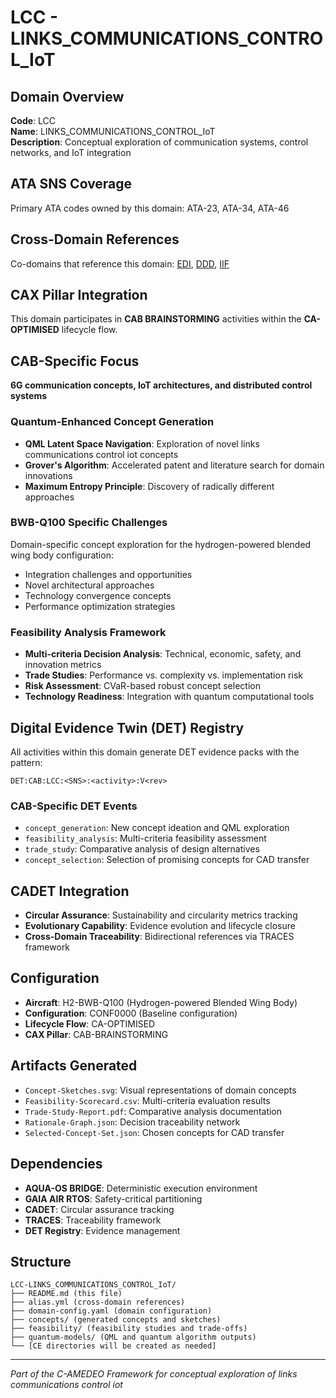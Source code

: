 # LCC - LINKS_COMMUNICATIONS_CONTROL_IoT

## Domain Overview
**Code**: LCC  
**Name**: LINKS_COMMUNICATIONS_CONTROL_IoT  
**Description**: Conceptual exploration of communication systems, control networks, and IoT integration

## ATA SNS Coverage
Primary ATA codes owned by this domain:
ATA-23, ATA-34, ATA-46

## Cross-Domain References
Co-domains that reference this domain:
[EDI](../EDI-*/), [DDD](../DDD-*/), [IIF](../IIF-*/)

## CAX Pillar Integration
This domain participates in **CAB BRAINSTORMING** activities within the **CA-OPTIMISED** lifecycle flow.

## CAB-Specific Focus
**6G communication concepts, IoT architectures, and distributed control systems**

### Quantum-Enhanced Concept Generation
- **QML Latent Space Navigation**: Exploration of novel links communications control iot concepts
- **Grover's Algorithm**: Accelerated patent and literature search for domain innovations
- **Maximum Entropy Principle**: Discovery of radically different approaches

### BWB-Q100 Specific Challenges
Domain-specific concept exploration for the hydrogen-powered blended wing body configuration:
- Integration challenges and opportunities
- Novel architectural approaches
- Technology convergence concepts
- Performance optimization strategies

### Feasibility Analysis Framework
- **Multi-criteria Decision Analysis**: Technical, economic, safety, and innovation metrics
- **Trade Studies**: Performance vs. complexity vs. implementation risk
- **Risk Assessment**: CVaR-based robust concept selection
- **Technology Readiness**: Integration with quantum computational tools

## Digital Evidence Twin (DET) Registry
All activities within this domain generate DET evidence packs with the pattern:
```
DET:CAB:LCC:<SNS>:<activity>:V<rev>
```

### CAB-Specific DET Events
- `concept_generation`: New concept ideation and QML exploration
- `feasibility_analysis`: Multi-criteria feasibility assessment
- `trade_study`: Comparative analysis of design alternatives
- `concept_selection`: Selection of promising concepts for CAD transfer

## CADET Integration
- **Circular Assurance**: Sustainability and circularity metrics tracking
- **Evolutionary Capability**: Evidence evolution and lifecycle closure
- **Cross-Domain Traceability**: Bidirectional references via TRACES framework

## Configuration
- **Aircraft**: H2-BWB-Q100 (Hydrogen-powered Blended Wing Body)
- **Configuration**: CONF0000 (Baseline configuration)
- **Lifecycle Flow**: CA-OPTIMISED
- **CAX Pillar**: CAB-BRAINSTORMING

## Artifacts Generated
- `Concept-Sketches.svg`: Visual representations of domain concepts
- `Feasibility-Scorecard.csv`: Multi-criteria evaluation results
- `Trade-Study-Report.pdf`: Comparative analysis documentation
- `Rationale-Graph.json`: Decision traceability network
- `Selected-Concept-Set.json`: Chosen concepts for CAD transfer

## Dependencies
- **AQUA-OS BRIDGE**: Deterministic execution environment
- **GAIA AIR RTOS**: Safety-critical partitioning
- **CADET**: Circular assurance tracking
- **TRACES**: Traceability framework
- **DET Registry**: Evidence management

## Structure
```
LCC-LINKS_COMMUNICATIONS_CONTROL_IoT/
├── README.md (this file)
├── alias.yml (cross-domain references)
├── domain-config.yaml (domain configuration)
├── concepts/ (generated concepts and sketches)
├── feasibility/ (feasibility studies and trade-offs)
├── quantum-models/ (QML and quantum algorithm outputs)
└── [CE directories will be created as needed]
```

---
*Part of the C-AMEDEO Framework for conceptual exploration of links communications control iot*
